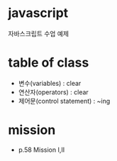 # javascript

자바스크립트 수업 예제


# table of class
- 변수(variables) : clear
- 연산자(operators) : clear
- 제어문(control statement) : ~ing

# mission
- p.58 Mission I,II